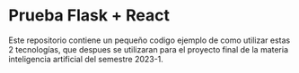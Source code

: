 # Prueba Flask + React

Este repositorio contiene un pequeño codigo ejemplo de como utilizar estas 2 tecnologías, que despues se utilizaran para el proyecto final de la materia inteligencia artificial del semestre 2023-1.